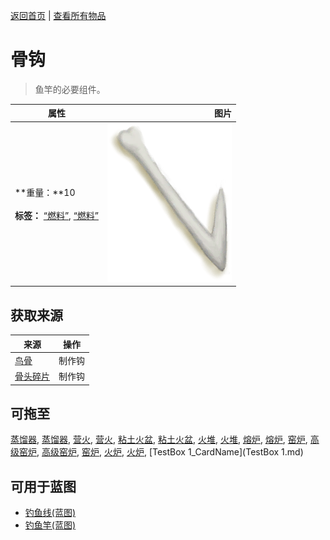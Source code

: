 [返回首页](index.md)   |  [查看所有物品](object.md)
# 骨钩  
> 鱼竿的必要组件。  
  
  属性  |   图片   
 ----  |  ----:   
 **重量：**10<br><br>**标签：**	[“燃料”](tag_Fuel.md), [“燃料”](tag_Sticks.md)  |  ![](Sprite/HookBone.png)   
  
## 获取来源  
来源  |  操作  
----  |  ----  
[鸟骨](BonesBird.md)  |  制作钩  
[骨头碎片](BoneSplinters.md)  |  制作钩  
## 可拖至  
[蒸馏器](AlembicOff.md), [蒸馏器](AlembicOn.md), [营火](Campfire.md), [营火](CampfireExtinguished.md), [粘土火盆](ClayFirePit.md), [粘土火盆](ClayFirePitExtinguished.md), [火堆](Fire.md), [火堆](FireExtinguished.md), [熔炉](Forge.md), [熔炉](ForgeExtinguished.md), [窑炉](Kiln.md), [高级窑炉](KilnAdvanced.md), [高级窑炉](KilnAdvancedExtinguished.md), [窑炉](KilnExtinguished.md), [火炉](Stove.md), [火炉](StoveExtinguished.md), [TestBox 1_CardName](TestBox 1.md)  
## 可用于蓝图  
- [钓鱼线(蓝图)](Bp_FishingLine.md)  
- [钓鱼竿(蓝图)](Bp_FishingRod.md)  
  
  
